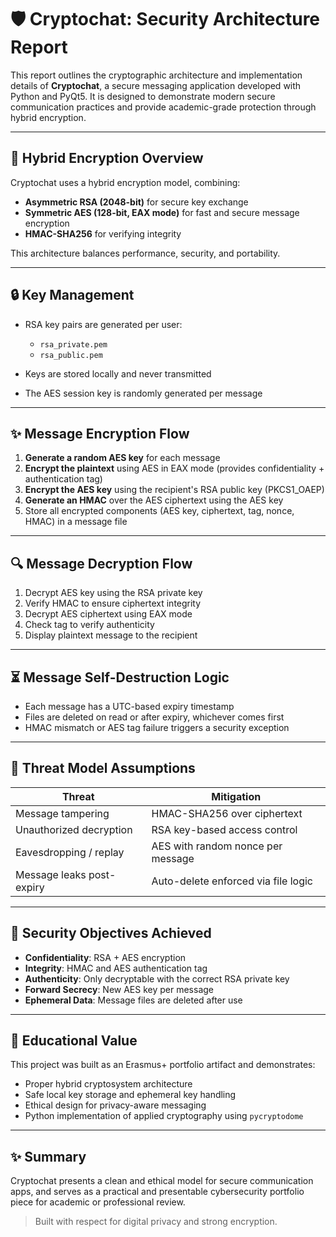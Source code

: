 # 🛡️ Cryptochat: Security Architecture Report

This report outlines the cryptographic architecture and implementation details of **Cryptochat**, a secure messaging application developed with Python and PyQt5. It is designed to demonstrate modern secure communication practices and provide academic-grade protection through hybrid encryption.

---

## 🔐 Hybrid Encryption Overview

Cryptochat uses a hybrid encryption model, combining:

* **Asymmetric RSA (2048-bit)** for secure key exchange
* **Symmetric AES (128-bit, EAX mode)** for fast and secure message encryption
* **HMAC-SHA256** for verifying integrity

This architecture balances performance, security, and portability.

---

## 🔒 Key Management

* RSA key pairs are generated per user:

  * `rsa_private.pem`
  * `rsa_public.pem`
* Keys are stored locally and never transmitted
* The AES session key is randomly generated per message

---

## ✨ Message Encryption Flow

1. **Generate a random AES key** for each message
2. **Encrypt the plaintext** using AES in EAX mode (provides confidentiality + authentication tag)
3. **Encrypt the AES key** using the recipient's RSA public key (PKCS1\_OAEP)
4. **Generate an HMAC** over the AES ciphertext using the AES key
5. Store all encrypted components (AES key, ciphertext, tag, nonce, HMAC) in a message file

---

## 🔍 Message Decryption Flow

1. Decrypt AES key using the RSA private key
2. Verify HMAC to ensure ciphertext integrity
3. Decrypt AES ciphertext using EAX mode
4. Check tag to verify authenticity
5. Display plaintext message to the recipient

---

## ⏳ Message Self-Destruction Logic

* Each message has a UTC-based expiry timestamp
* Files are deleted on read or after expiry, whichever comes first
* HMAC mismatch or AES tag failure triggers a security exception

---

## 🔏 Threat Model Assumptions

| Threat                    | Mitigation                          |
| ------------------------- | ----------------------------------- |
| Message tampering         | HMAC-SHA256 over ciphertext         |
| Unauthorized decryption   | RSA key-based access control        |
| Eavesdropping / replay    | AES with random nonce per message   |
| Message leaks post-expiry | Auto-delete enforced via file logic |

---

## 🚀 Security Objectives Achieved

* **Confidentiality**: RSA + AES encryption
* **Integrity**: HMAC and AES authentication tag
* **Authenticity**: Only decryptable with the correct RSA private key
* **Forward Secrecy**: New AES key per message
* **Ephemeral Data**: Message files are deleted after use

---

## 🚀 Educational Value

This project was built as an Erasmus+ portfolio artifact and demonstrates:

* Proper hybrid cryptosystem architecture
* Safe local key storage and ephemeral key handling
* Ethical design for privacy-aware messaging
* Python implementation of applied cryptography using `pycryptodome`

---

## ✨ Summary

Cryptochat presents a clean and ethical model for secure communication apps, and serves as a practical and presentable cybersecurity portfolio piece for academic or professional review.

> Built with respect for digital privacy and strong encryption.

